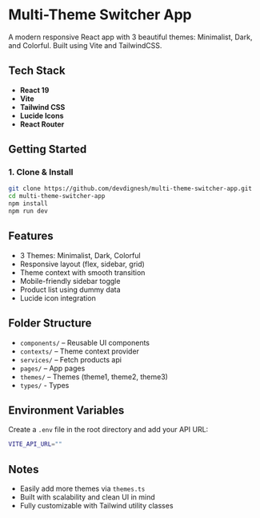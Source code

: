 # Multi-Theme Switcher App

A modern responsive React app with 3 beautiful themes: Minimalist, Dark, and Colorful. Built using Vite and TailwindCSS.

## Tech Stack

- **React 19**
- **Vite**
- **Tailwind CSS**
- **Lucide Icons**
- **React Router**

## Getting Started

### 1. Clone & Install

```bash
git clone https://github.com/devdignesh/multi-theme-switcher-app.git
cd multi-theme-switcher-app
npm install
npm run dev
```

## Features
- 3 Themes: Minimalist, Dark, Colorful
- Responsive layout (flex, sidebar, grid)
- Theme context with smooth transition
- Mobile-friendly sidebar toggle
- Product list using dummy data
- Lucide icon integration

## Folder Structure
- `components/` – Reusable UI components
- `contexts/` – Theme context provider
- `services/` – Fetch products api
- `pages/` – App pages
- `themes/` – Themes (theme1, theme2, theme3)
- `types/` - Types

## Environment Variables
Create a `.env` file in the root directory and add your API URL:
```bash
VITE_API_URL=""
```

## Notes
- Easily add more themes via `themes.ts`
- Built with scalability and clean UI in mind
- Fully customizable with Tailwind utility classes

